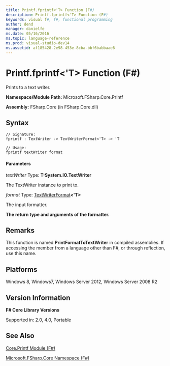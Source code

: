 ```yaml
---
title: Printf.fprintf<'T> Function (F#)
description: Printf.fprintf<'T> Function (F#)
keywords: visual f#, f#, functional programming
author: dend
manager: danielfe
ms.date: 05/16/2016
ms.topic: language-reference
ms.prod: visual-studio-dev14
ms.assetid: af185428-2e98-453e-8cba-bbf6babbaae6 
---
```


# Printf.fprintf<'T> Function (F#)

Prints to a text writer.

**Namespace/Module Path:** Microsoft.FSharp.Core.Printf

**Assembly:** FSharp.Core (in FSharp.Core.dll)


## Syntax

```
// Signature:
fprintf : TextWriter -> TextWriterFormat<'T> -> 'T

// Usage:
fprintf textWriter format
```

#### Parameters
*textWriter*
Type: **T:System.IO.TextWriter**


The TextWriter instance to print to.


*format*
Type: [TextWriterFormat](https://msdn.microsoft.com/library/2080c4a5-7bdd-4a01-8e01-10b498af92de)**&lt;'T&gt;**


The input formatter.



**The return type and arguments of the formatter.**
## Remarks
This function is named **PrintFormatToTextWriter** in compiled assemblies. If accessing the member from a language other than F#, or through reflection, use this name.


## Platforms
Windows 8, Windows7, Windows Server 2012, Windows Server 2008 R2


## Version Information
**F# Core Library Versions**

Supported in: 2.0, 4.0, Portable




## See Also
[Core.Printf Module &#40;F&#35;&#41;](Core.Printf-Module-%5BFSharp%5D.md)

[Microsoft.FSharp.Core Namespace &#40;F&#35;&#41;](Microsoft.FSharp.Core-Namespace-%5BFSharp%5D.md)


